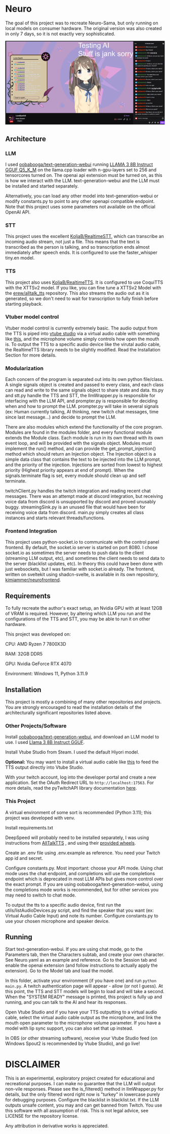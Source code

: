 # Neuro

The goal of this project was to recreate Neuro-Sama, but only running on local models on consumer hardware.
The original version was also created in only 7 days, so it is not exactly very sophisticated.

![Screenshot of demo stream](./images/stream.png)

## Architecture

### LLM

I used [oobabooga/text-generation-webui](https://github.com/oobabooga/text-generation-webui)
running [LLAMA 3 8B Instruct GGUF Q5_K_M](https://huggingface.co/NousResearch/Meta-Llama-3-8B-Instruct-GGUF) on the
llama.cpp loader with n-gpu-layers set to 256 and tensorcores turned on. The openai api extension must be turned on, as this is how we interact
with the LLM. text-generation-webui and the LLM must be installed and started separately.

Alternatively, you can load any other model into text-generation-webui or modify constants.py to point to any other
openapi compatible endpoint. Note that this project uses some parameters not available on the official OpenAI API.

### STT

This project uses the excellent [KoljaB/RealtimeSTT](https://github.com/KoljaB/RealtimeSTT), which can transcribe an
incoming audio stream, not just a file. This means that the text is transcribed as the person is talking, and so
transcription ends almost immediately after speech ends. It is configured to use the faster_whisper tiny.en model.

### TTS

This project also uses [KoljaB/RealtimeTTS](https://github.com/KoljaB/RealtimeTTS). It is configured to use CoquiTTS
with the XTTSv2 model. If you like, you can fine tune a XTTSv2 Model with
the [erew/alltalk_tts](https://github.com/erew123/alltalk_tts) repository. This also streams the audio out as it is
generated, so we don't need to wait for transcription to fully finish before starting playback.

### Vtuber model control

Vtuber model control is currently extremely basic. The audio output from the TTS is piped
into [vtube studio](https://denchisoft.com/) via a virtual audio cable with something
like [this](https://vb-audio.com/Cable/), and the microphone volume simply controls how open the mouth is. To output the
TTS to a specific audio device like the virutal audio cable, the RealtimeTTS library needs to be slightly modified. Read
the Installation Section for more details.

### Modularization

Each concern of the program is separated out into its own python file/class. A single signals object is created and 
passed to every class, and each class can read and write to the same signals object to share state and data. tts.py and 
stt.py handle the TTS and STT, the llmWrapper.py is responsible for interfacing with the LLM API, and prompter.py is
responsible for deciding when and how to prompt the LLM. prompter.py will take in several signals (ex: Human currently
talking, AI thinking, new twitch chat messages, time since last message...) and decide to prompt the LLM.

There are also modules which extend the functionality of the core program. Modules are found in the modules folder, and
every functional module extends the Module class. Each module is run in its own thread with its own event loop, and will
be provided with the signals object. Modules must implement the run() method, and can provide the get_prompt_injection()
method which should return an Injection object. The Injection object is a simple data class that contains the text to
be injected into the LLM prompt, and the priority of the injection. Injections are sorted from lowest to highest
priority (Highest priority appears at end of prompt). When the signals.terminate flag is set, every module should clean
up and self terminate.

twitchClient.py handles the twitch integration and reading recent chat messages. There was an attempt made at discord
integration, but receiving voice data from discord is unsupported by discord and proved unusably buggy. streamingSink.py
is an unused file that would have been for receiving voice data from discord. main.py simply creates all class instances
and starts relevant threads/functions.

### Frontend Integration

This project uses python-socket.io to communicate with the control panel frontend. By default, the socket.io server is
started on port 8080. I chose socket.io as sometimes the server needs to push data to the client (streaming LLM
output, etc), and sometimes the client needs to send data to the server (blacklist updates, etc). In theory this could
have been done with just websockets, but I was familiar with socket.io already. The frontend, written on sveltekit using
shadcn-svelte, is available in its own repository, [kimjammer/neurofrontend](https://github.com/kimjammer/neurofrontend).

## Requirements

To fully recreate the author's exact setup, an Nvidia GPU with at least 12GB of VRAM is required. However, by altering
which LLM you run and the configurations of the TTS and STT, you may be able to run it on other hardware.

This project was developed on:

CPU: AMD Ryzen 7 7800X3D

RAM: 32GB DDR5

GPU: Nvidia GeForce RTX 4070

Environment: Windows 11, Python 3.11.9

## Installation

This project is mostly a combining of many other repositories and projects. You are strongly encouraged to read the
installation details of the architecturally significant repositories listed above.

### Other Projects/Software

Install [oobabooga/text-generation-webui](https://github.com/oobabooga/text-generation-webui), and download an LLM model
to use. I used [Llama 3 8B Instruct GGUF](https://huggingface.co/NousResearch/Meta-Llama-3-8B-Instruct-GGUF).

Install Vtube Studio from Steam. I used the default Hiyori model.

**Optional:** You may want to install a virtual audio cable like [this](https://vb-audio.com/Cable/) to feed the TTS
output directly into Vtube Studio.

With your twitch account, log into the developer portal and create a new application. Set the OAuth Redirect URL
to `http://localhost:17563`. For more details, read the pyTwitchAPI library
documentation [here](https://pytwitchapi.dev/en/stable/index.html#user-authentication).

### This Project

A virtual environment of some sort is recommended (Python 3.11); this project was developed with venv.

Install requirements.txt

DeepSpeed will probably need to be installed separately, I was using instructions
from [AllTalkTTS](https://github.com/erew123/alltalk_tts?#-deepspeed-installation-options) , and using their 
[provided wheels](https://github.com/erew123/alltalk_tts/releases/tag/DeepSpeed-14.0).

Create an .env file using .env.example as reference. You need your Twitch app id and secret.

Configure constants.py. Most important: choose your API mode. Using chat mode uses the chat endpoint, and completions
will use the completions endpoint which is deprecated in most LLM APIs but gives more control over the exact prompt.
If you are using oobabooga/text-generation-webui, using the completions mode works is recommended, but for other 
services you may need to switch to chat mode.

To output the tts to a specific audio device, first run the utils/listAudioDevices.py script, and find the
speaker that you want (ex: Virtual Audio Cable Input) and note its number. Configure constants.py to use your chosen
microphone and speaker device.

## Running

Start text-generation-webui. If you are using chat mode, go to the Parameters tab, then the Characters subtab, and 
create your own character. See Neuro.yaml as an example and reference. Go to the Session tab and enable the openai 
extension (and follow instructions to actually apply the extension). Go to the Model tab and load the model.

In this folder, activate your environment (if you have one) and run `python main.py`. A twitch authentication page will
appear - allow (or not I guess). At this point, the TTS and STT models will begin to load and will take a second. When
the "SYSTEM READY" message is printed, this project is fully up and running, and you can talk to the AI and hear its
responses.

Open Vtube Studio and if you have your TTS outputting to a virtual audio cable, select the virtual audio cable output as
the microphone, and link the mouth open parameter to the microphone volume parameter. If you have a model with lip sync
support, you can also set that up instead.

In OBS (or other streaming software), receive your Vtube Studio feed (on Windows Spout2 is recommended by Vtube Studio),
and go live!

# DISCLAIMER

This is an experimental, exploratory project created for educational and recreational purposes. I can make no guarantee
that the LLM will output non-vile responses. Please see the is_filtered() method in llmWrapper.py for details, but the
only filtered word right now is "turkey" in lowercase purely for debugging purposes. Configure the blacklist in blacklist.txt. 
If the LLM outputs unsafe content, you may and can get banned from Twitch. You use this software with all assumption 
of risk. This is not legal advice, see LICENSE for the repository license.

Any attribution in derivative works is appreciated.